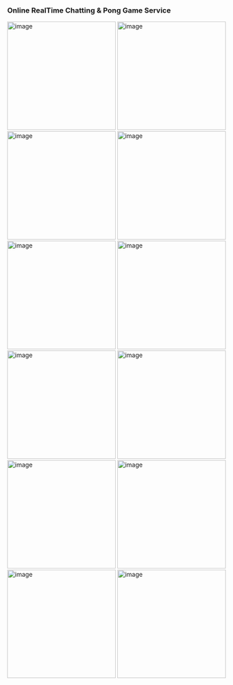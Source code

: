 ### Online RealTime Chatting & Pong Game Service

<img width="250" alt="image" src="https://github.com/Dr-Pong/.github/assets/86540825/fd95f2bd-2245-4546-955a-5af1b982350a">
<img width="250" alt="image" src="https://github.com/Dr-Pong/.github/assets/86540825/b67d49af-8e75-4c4f-98a9-071896649fc1">
<img width="250" alt="image" src="https://github.com/Dr-Pong/.github/assets/86540825/17bc7894-6f16-4634-9f78-8195b7fa0486">

<img width="250" alt="image" src="https://github.com/Dr-Pong/.github/assets/86540825/06565a01-450b-4688-8c55-f32abf20f89b">
<img width="250" alt="image" src="https://github.com/Dr-Pong/.github/assets/86540825/f0a0f7da-30e1-487f-8681-1922941b218b">
<img width="250" alt="image" src="https://github.com/Dr-Pong/.github/assets/86540825/2fdf9c02-e2b4-4ae5-8642-6ff3eafde2c1">

<img width="250" alt="image" src="https://github.com/Dr-Pong/.github/assets/86540825/43b35cfc-16af-4af8-8e06-18031b5f8761">
<img width="250" alt="image" src="https://github.com/Dr-Pong/.github/assets/86540825/2ae95cfc-025e-4b24-bfa1-bd1c05e25771">
<img width="250" alt="image" src="https://github.com/Dr-Pong/.github/assets/86540825/9e889850-6469-4df7-ac5d-c82527999fef">

<img width="250" alt="image" src="https://github.com/Dr-Pong/.github/assets/86540825/cec08629-c02e-4ae4-9c42-b87bd6b6d95a">
<img width="250" alt="image" src="https://github.com/Dr-Pong/.github/assets/86540825/8b09829d-6ea5-4467-bbab-e3551d37297b">
<img width="250" alt="image" src="https://github.com/Dr-Pong/.github/assets/86540825/f812ce79-b092-46b6-a2e2-770af9c633d5">
